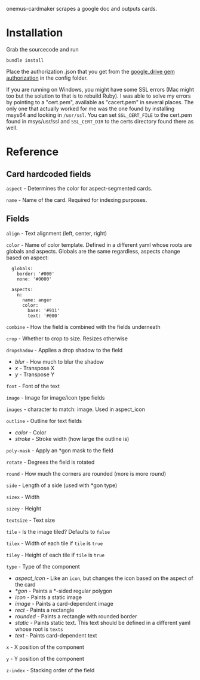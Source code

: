 onemus-cardmaker scrapes a google doc and outputs cards.

# Installation
Grab the sourcecode and run
```
bundle install
```

Place the authorization .json that you get from the [google_drive gem authorization](https://github.com/gimite/google-drive-ruby/blob/master/doc/authorization.md#on-behalf-of-no-existing-users-service-account) in the config folder.

If you are running on Windows, you might have some SSL errors (Mac might too but the solution to that is to rebuild Ruby). I was able to solve my errors by pointing to a "cert.pem", available as "cacert.pem" in several places. The only one that actually worked for me was the one found by installing msys64 and looking in `/usr/ssl`.
You can set `SSL_CERT_FILE` to the cert.pem found in msys/usr/ssl and `SSL_CERT_DIR` to the certs directory found there as well.

# Reference

## Card hardcoded fields

`aspect` - Determines the color for aspect-segmented cards.

`name` - Name of the card. Required for indexing purposes.

## Fields
`align` - Text alignment (left, center, right)

`color` - Name of color template. Defined in a different yaml whose roots are globals and aspects. Globals are the same regardless, aspects change based on aspect:
  ```
    globals:
      border: '#000'
      none: '#0000'

    aspects:
      n:
        name: anger
        color:
          base: '#911'
          text: '#000'
  ```
`combine` - How the field is combined with the fields underneath

`crop` - Whether to crop to size. Resizes otherwise

`dropshadow` - Applies a drop shadow to the field
  - *blur* - How much to blur the shadow
  - *x* - Transpose X
  - *y* - Transpose Y

`font` - Font of the text

`image` - Image for image/icon type fields

`images` - character to match: image. Used in aspect\_icon

`outline` - Outline for text fields
  - *color* - Color
  - *stroke* - Stroke width (how large the outline is)

`poly-mask` - Apply an \*gon mask to the field

`rotate` - Degrees the field is rotated

`round` - How much the corners are rounded (more is more round)

`side` - Length of a side (used with \*gon type)

`sizex` - Width

`sizey` - Height

`textsize` - Text size

`tile` - Is the image tiled? Defaults to `false`

`tilex` - Width of each tile if `tile` is `true`

`tiley` - Height of each tile if `tile` is `true`

`type` - Type of the component
  - *aspect\_icon* - Like an `icon`, but changes the icon based on the aspect of the card
  - _\*gon_ - Paints a \*-sided regular polygon
  - *icon* - Paints a static image
  - *image* - Paints a card-dependent image
  - *rect* - Paints a rectangle
  - *rounded* - Paints a rectangle with rounded border
  - *static* - Paints static text. This text should be defined in a different yaml whose root is `texts`
  - *text* - Paints card-dependent text

`x` - X position of the component

`y` - Y position of the component

`z-index` - Stacking order of the field
